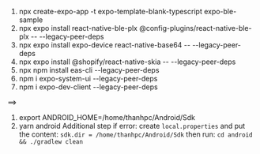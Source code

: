 1. npx create-expo-app -t expo-template-blank-typescript expo-ble-sample
2. npx expo install react-native-ble-plx @config-plugins/react-native-ble-plx -- --legacy-peer-deps
3. npx expo install expo-device react-native-base64 -- --legacy-peer-deps
4. npx expo install @shopify/react-native-skia -- --legacy-peer-deps
5. npx npm install eas-cli --legacy-peer-deps
6. npm i expo-system-ui --legacy-peer-deps
7. npm i expo-dev-client --legacy-peer-deps

==> 
1. export ANDROID_HOME=/home/thanhpc/Android/Sdk
2. yarn android
Additional step if error: create `local.properties` and put the content: `sdk.dir = /home/thanhpc/Android/Sdk`
then run: `cd android && ./gradlew clean`